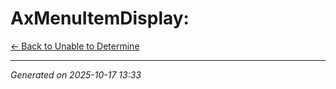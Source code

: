 # AxMenuItemDisplay: 

[← Back to Unable to Determine](../README.md)

---

*Generated on 2025-10-17 13:33*

